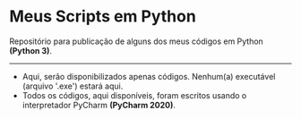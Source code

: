 # Meus Scripts em Python

 Repositório para publicação de alguns dos meus códigos em Python **(Python 3)**.
***
* Aqui, serão disponibilizados apenas códigos. Nenhum(a) executável (arquivo '.exe') estará aqui.
* Todos os códigos, aqui disponíveis, foram escritos usando o interpretador PyCharm **(PyCharm 2020)**.
